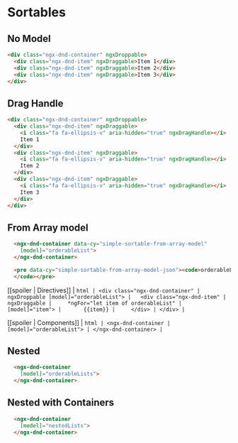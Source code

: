 # Sortables

## No Model

```html { playground data-cy="sortable-no-model" }
<div class="ngx-dnd-container" ngxDroppable>
  <div class="ngx-dnd-item" ngxDraggable>Item 1</div>
  <div class="ngx-dnd-item" ngxDraggable>Item 2</div>
  <div class="ngx-dnd-item" ngxDraggable>Item 3</div>
</div>
```

## Drag Handle

```html { playground data-cy="simple-sortable-with-drag-handle" }
<div class="ngx-dnd-container" ngxDroppable>
  <div class="ngx-dnd-item" ngxDraggable>
    <i class="fa fa-ellipsis-v" aria-hidden="true" ngxDragHandle></i>
    Item 1
  </div>
  <div class="ngx-dnd-item" ngxDraggable>
    <i class="fa fa-ellipsis-v" aria-hidden="true" ngxDragHandle></i>
    Item 2
  </div>
  <div class="ngx-dnd-item" ngxDraggable>
    <i class="fa fa-ellipsis-v" aria-hidden="true" ngxDragHandle></i>
    Item 3
  </div>
</div>
```

## From Array model

```html { run context='{ "orderableList": ["Item 1", "Item 2", "Item 3"] }'  }
  <ngx-dnd-container data-cy="simple-sortable-from-array-model"
    [model]="orderableList">
  </ngx-dnd-container>

  <pre data-cy="simple-sortable-from-array-model-json"><code>orderableList = {{orderableList | json}}
  </code></pre>
```

[[spoiler | Directives]]
| ```html
| <div class="ngx-dnd-container"
|     ngxDroppable [model]="orderableList">
|   <div class="ngx-dnd-item"
|     ngxDraggable
|     *ngFor="let item of orderableList"
|     [model]="item">
|       {{item}}
|     </div>
| </div>
| ```

[[spoiler | Components]]
| ```html
| <ngx-dnd-container
|   [model]="orderableList">
| </ngx-dnd-container>
| ```

## Nested

```html { playground context='{ "orderableLists": [["Item 1a", "Item 2a", "Item 3a"], ["Item 1b", "Item 2b", "Item 3b"]] }' }
  <ngx-dnd-container
    [model]="orderableLists">
  </ngx-dnd-container>
```

## Nested with Containers

```html { playground context='{ "nestedLists": [ { "label": "Item 1", "children": [] }, { "label": "Item 2", "children": [ { "label": "Item 2a", "children": [] }, { "label": "Item 2b", "children": [] }, { "label": "Item 2c", "children": [] } ] }, { "label": "Item 3", "children": [ { "label": "Item 3a", "children": [] }, { "label": "Item 3b", "children": [] }, { "label": "Item 3c", "children": [] } ] }] }' }
  <ngx-dnd-container
    [model]="nestedLists">
  </ngx-dnd-container>
````
